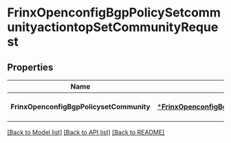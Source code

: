 # FrinxOpenconfigBgpPolicySetcommunityactiontopSetCommunityRequest

## Properties
Name | Type | Description | Notes
------------ | ------------- | ------------- | -------------
**FrinxOpenconfigBgpPolicysetCommunity** | [***FrinxOpenconfigBgpPolicySetcommunityactiontopSetCommunity**](frinx.openconfig.bgp.policy.setcommunityactiontop.SetCommunity.md) |  | [optional] [default to null]

[[Back to Model list]](../README.md#documentation-for-models) [[Back to API list]](../README.md#documentation-for-api-endpoints) [[Back to README]](../README.md)


